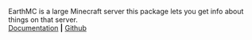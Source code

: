 EarthMC is a large Minecraft server this package lets you get info about things on that server.\
[Documentation](https://github.com/TheSuperGamer20578/EMC-info/wiki) **|** [Github](https://github.com/TheSuperGamer20578/EMC-info)